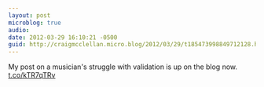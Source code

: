 ```yaml
---
layout: post
microblog: true
audio: 
date: 2012-03-29 16:10:21 -0500
guid: http://craigmcclellan.micro.blog/2012/03/29/t185473998849712128.html
---
```

My post on a musician's struggle with validation is up on the blog now. [t.co/kTR7qTRv](http://t.co/kTR7qTRv)
